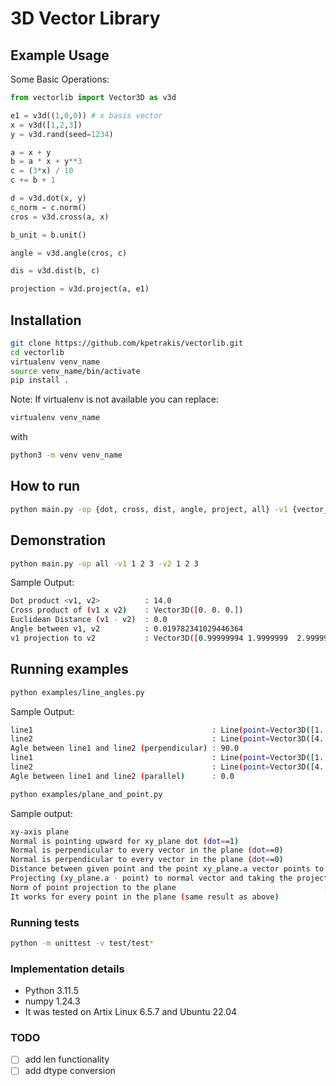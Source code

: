 # 3D Vector Library

## Example Usage

Some Basic Operations:

```py
from vectorlib import Vector3D as v3d

e1 = v3d((1,0,0)) # x basis vector
x = v3d([1,2,3])
y = v3d.rand(seed=1234)

a = x + y
b = a * x + y**3
c = (3*x) / 10
c += b + 1

d = v3d.dot(x, y)
c_norm = c.norm()
cros = v3d.cross(a, x)

b_unit = b.unit()

angle = v3d.angle(cros, c)

dis = v3d.dist(b, c)

projection = v3d.project(a, e1)
```

## Installation

```bash
git clone https://github.com/kpetrakis/vectorlib.git 
cd vectorlib
virtualenv venv_name
source venv_name/bin/activate
pip install .
```

Note: If virtualenv is not available you can replace:

```bash
virtualenv venv_name
```

with

```bash
python3 -m venv venv_name
```

## How to run

```bash
python main.py -op {dot, cross, dist, angle, project, all} -v1 {vector_values} -v2 {vector_values}
```

## Demonstration

```bash
python main.py -op all -v1 1 2 3 -v2 1 2 3
```

Sample Output:

```bash
Dot product <v1, v2>          : 14.0
Cross product of (v1 x v2)    : Vector3D([0. 0. 0.])
Euclidean Distance (v1 - v2)  : 0.0
Angle between v1, v2          : 0.019782341029446364
v1 projection to v2           : Vector3D([0.99999994 1.9999999  2.9999998 ])
```

## Running examples

```bash
python examples/line_angles.py
```

Sample Output:

```bash
line1                                        : Line(point=Vector3D([1. 2. 3.]), direction=Vector3D([1. 0. 0.]))
line2                                        : Line(point=Vector3D([4. 5. 6.]), direction=Vector3D([0. 1. 0.]))
Agle between line1 and line2 (perpendicular) : 90.0
line1                                        : Line(point=Vector3D([1. 2. 3.]), direction=Vector3D([1. 0. 0.]))
line2                                        : Line(point=Vector3D([4. 5. 6.]), direction=Vector3D([1. 0. 0.]))
Agle between line1 and line2 (parallel)      : 0.0

```

```bash
python examples/plane_and_point.py
```

Sample output:
```bash
xy-axis plane                                                         : Plane(a=Vector3D([1. 0. 0.]), b=Vector3D([0. 1. 0.]), normal=Vector3D([0. 0. 1.]))
Normal is pointing upward for xy_plane dot (dot==1)                   : 1.0
Normal is perpendicular to every vector in the plane (dot==0)         : 0.0
Normal is perpendicular to every vector in the plane (dot==0)         : 0.0
Distance between given point and the point xy_plane.a vector points to: 2.449489742783178
Projecting (xy_plane.a - point) to normal vector and taking the projection norm
Norm of point projection to the plane                                 : 2.0
It works for every point in the plane (same result as above)          : 2.0
```

### Running tests

```bash
python -m unittest -v test/test*
```

### Implementation details

- Python 3.11.5  
- numpy 1.24.3  
- It was tested on Artix Linux 6.5.7 and Ubuntu 22.04

### TODO

- [ ] add len functionality
- [ ] add dtype conversion
